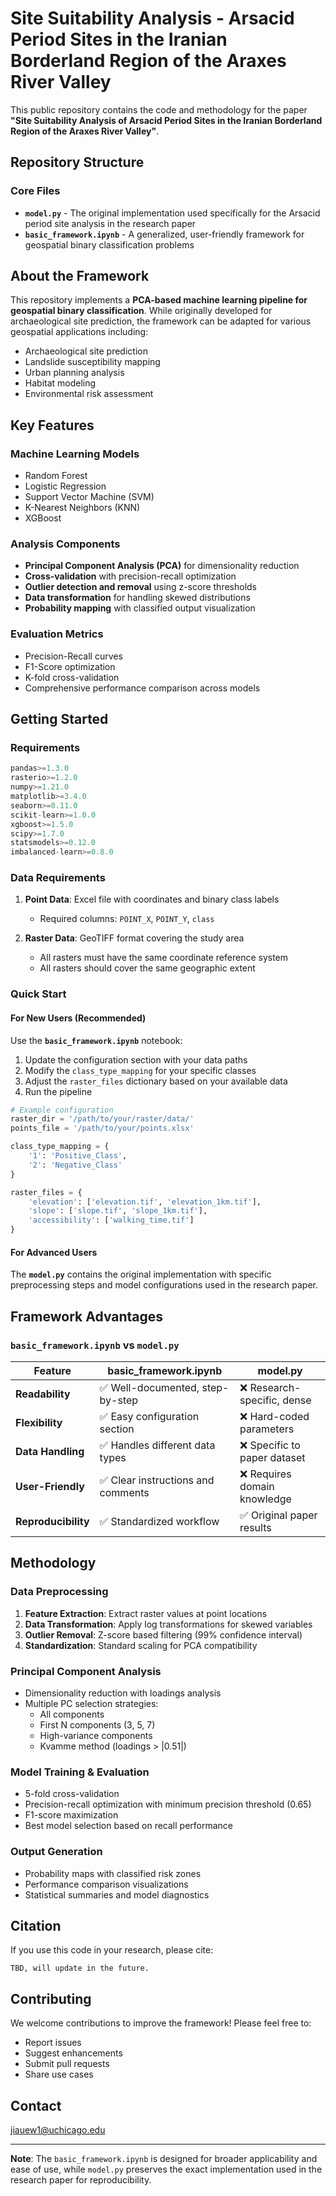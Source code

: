# Site Suitability Analysis - Arsacid Period Sites in the Iranian Borderland Region of the Araxes River Valley

This public repository contains the code and methodology for the paper **"Site Suitability Analysis of Arsacid Period Sites in the Iranian Borderland Region of the Araxes River Valley"**.

## Repository Structure

### Core Files

- **`model.py`** - The original implementation used specifically for the Arsacid period site analysis in the research paper
- **`basic_framework.ipynb`** - A generalized, user-friendly framework for geospatial binary classification problems

## About the Framework

This repository implements a **PCA-based machine learning pipeline for geospatial binary classification**. While originally developed for archaeological site prediction, the framework can be adapted for various geospatial applications including:

- Archaeological site prediction
- Landslide susceptibility mapping
- Urban planning analysis
- Habitat modeling
- Environmental risk assessment

## Key Features

### Machine Learning Models
- Random Forest
- Logistic Regression  
- Support Vector Machine (SVM)
- K-Nearest Neighbors (KNN)
- XGBoost

### Analysis Components
- **Principal Component Analysis (PCA)** for dimensionality reduction
- **Cross-validation** with precision-recall optimization
- **Outlier detection and removal** using z-score thresholds
- **Data transformation** for handling skewed distributions
- **Probability mapping** with classified output visualization

### Evaluation Metrics
- Precision-Recall curves
- F1-Score optimization
- K-fold cross-validation
- Comprehensive performance comparison across models

## Getting Started

### Requirements

```python
pandas>=1.3.0
rasterio>=1.2.0
numpy>=1.21.0
matplotlib>=3.4.0
seaborn>=0.11.0
scikit-learn>=1.0.0
xgboost>=1.5.0
scipy>=1.7.0
statsmodels>=0.12.0
imbalanced-learn>=0.8.0
```

### Data Requirements

1. **Point Data**: Excel file with coordinates and binary class labels
   - Required columns: `POINT_X`, `POINT_Y`, `class`
   
2. **Raster Data**: GeoTIFF format covering the study area
   - All rasters must have the same coordinate reference system
   - All rasters should cover the same geographic extent

### Quick Start

#### For New Users (Recommended)

Use the **`basic_framework.ipynb`** notebook:

1. Update the configuration section with your data paths
2. Modify the `class_type_mapping` for your specific classes
3. Adjust the `raster_files` dictionary based on your available data
4. Run the pipeline

```python
# Example configuration
raster_dir = '/path/to/your/raster/data/'
points_file = '/path/to/your/points.xlsx'

class_type_mapping = {
    '1': 'Positive_Class',
    '2': 'Negative_Class'
}

raster_files = {
    'elevation': ['elevation.tif', 'elevation_1km.tif'],
    'slope': ['slope.tif', 'slope_1km.tif'],
    'accessibility': ['walking_time.tif']
}
```

#### For Advanced Users

The **`model.py`** contains the original implementation with specific preprocessing steps and model configurations used in the research paper.

## Framework Advantages

### `basic_framework.ipynb` vs `model.py`

| Feature | basic_framework.ipynb | model.py |
|---------|----------------------|----------|
| **Readability** | ✅ Well-documented, step-by-step | ❌ Research-specific, dense |
| **Flexibility** | ✅ Easy configuration section | ❌ Hard-coded parameters |
| **Data Handling** | ✅ Handles different data types | ❌ Specific to paper dataset |
| **User-Friendly** | ✅ Clear instructions and comments | ❌ Requires domain knowledge |
| **Reproducibility** | ✅ Standardized workflow | ✅ Original paper results |

## Methodology

### Data Preprocessing
1. **Feature Extraction**: Extract raster values at point locations
2. **Data Transformation**: Apply log transformations for skewed variables
3. **Outlier Removal**: Z-score based filtering (99% confidence interval)
4. **Standardization**: Standard scaling for PCA compatibility

### Principal Component Analysis
- Dimensionality reduction with loadings analysis
- Multiple PC selection strategies:
  - All components
  - First N components (3, 5, 7)
  - High-variance components
  - Kvamme method (loadings > |0.51|)

### Model Training & Evaluation
- 5-fold cross-validation
- Precision-recall optimization with minimum precision threshold (0.65)
- F1-score maximization
- Best model selection based on recall performance

### Output Generation
- Probability maps with classified risk zones
- Performance comparison visualizations
- Statistical summaries and model diagnostics

## Citation

If you use this code in your research, please cite:

```
TBD, will update in the future.
```

## Contributing

We welcome contributions to improve the framework! Please feel free to:
- Report issues
- Suggest enhancements
- Submit pull requests
- Share use cases


## Contact

jiauew1@uchicago.edu

---

**Note**: The `basic_framework.ipynb` is designed for broader applicability and ease of use, while `model.py` preserves the exact implementation used in the research paper for reproducibility.